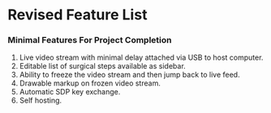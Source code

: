 # Revised Feature List
### Minimal Features For Project Completion

1. Live video stream with minimal delay attached via USB to host computer.
2. Editable list of surgical steps available as sidebar.
3. Ability to freeze the video stream and then jump back to live feed.
4. Drawable markup on frozen video stream.
5. Automatic SDP key exchange.
6. Self hosting.
